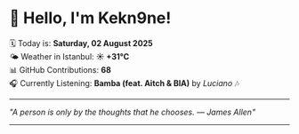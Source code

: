 # 👋 Hello, I'm Kekn9ne!

🗓️ Today is: **Saturday, 02 August 2025**  
🌤️ Weather in Istanbul: **☀️   +31°C**  
📊 GitHub Contributions: **68**  
🎧 Currently Listening: **Bamba (feat. Aitch & BIA)** by *Luciano* 🎶

---

_"A person is only by the thoughts that he chooses. — *James Allen*"_

---
